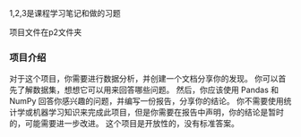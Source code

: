 1,2,3是课程学习笔记和做的习题

项目文件在p2文件夹

### 项目介绍
对于这个项目，你需要进行数据分析，并创建一个文档分享你的发现。
你可以首先了解数据集，想想它可以用来回答哪些问题。
然后，你应该使用 Pandas 和 NumPy  回答你感兴趣的问题，并编写一份报告，分享你的结论。
你不需要使用统计学或机器学习知识来完成此项目，但是你需要在报告中声明，你的结论是暂时的，可能需要进一步改进。
这个项目是开放性的，没有标准答案。
